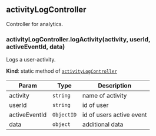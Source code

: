 <a id="module95activitylogcontroller"></a>

## activityLogController
Controller for analytics.

<a id="module95activitylogcontroller46logactivity"></a>

### activityLogController.logActivity(activity, userId, activeEventId, data)
Logs a user-activity.

**Kind**: static method of [<code>activityLogController</code>](#module95activitylogcontroller)  

| Param | Type | Description |
| --- | --- | --- |
| activity | <code>string</code> | name of activity |
| userId | <code>string</code> | id of user |
| activeEventId | <code>ObjectID</code> | id of users active event |
| data | <code>object</code> | additional data |

